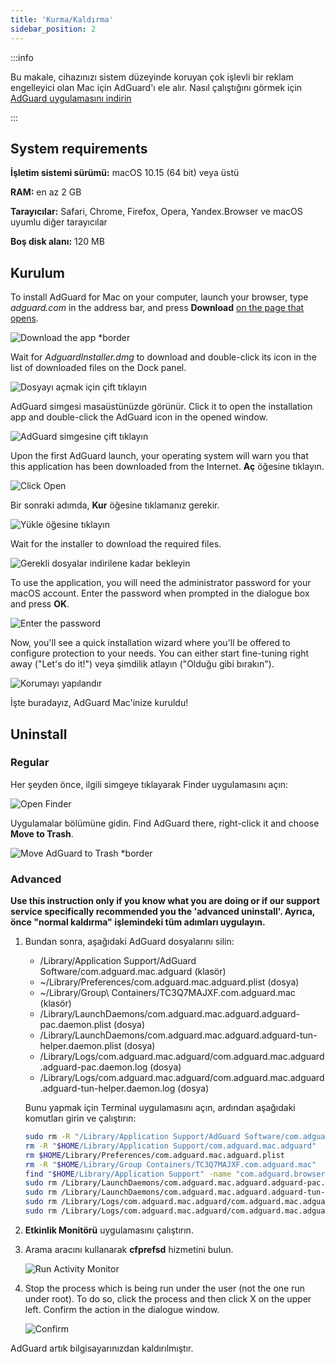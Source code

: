 ```yaml
---
title: 'Kurma/Kaldırma'
sidebar_position: 2
---
```


:::info

Bu makale, cihazınızı sistem düzeyinde koruyan çok işlevli bir reklam engelleyici olan Mac için AdGuard'ı ele alır. Nasıl çalıştığını görmek için [AdGuard uygulamasını indirin](https://agrd.io/download-kb-adblock)

:::

## System requirements

**İşletim sistemi sürümü:** macOS 10.15 (64 bit) veya üstü

**RAM:** en az 2 GB

**Tarayıcılar:** Safari, Chrome, Firefox, Opera, Yandex.Browser ve macOS uyumlu diğer tarayıcılar

**Boş disk alanı:** 120 MB

## Kurulum

To install AdGuard for Mac on your computer, launch your browser, type *adguard.com* in the address bar, and press **Download** [on the page that opens](https://adguard.com/download.html?auto=1).

![Download the app *border](https://cdn.adtidy.org/content/kb/ad_blocker/mac/1.jpg)

Wait for *AdguardInstaller.dmg* to download and double-click its icon in the list of downloaded files on the Dock panel.

![Dosyayı açmak için çift tıklayın](https://cdn.adtidy.org/content/kb/ad_blocker/mac/installation_open_the_file.jpg)

AdGuard simgesi masaüstünüzde görünür. Click it to open the installation app and double-click the AdGuard icon in the opened window.

![AdGuard simgesine çift tıklayın](https://cdn.adtidy.org/content/kb/ad_blocker/mac/3.jpg)

Upon the first AdGuard launch, your operating system will warn you that this application has been downloaded from the Internet. **Aç** öğesine tıklayın.

![Click Open](https://cdn.adtidy.org/content/kb/ad_blocker/mac/4.jpg)

Bir sonraki adımda, **Kur** öğesine tıklamanız gerekir.

![Yükle öğesine tıklayın](https://cdn.adtidy.org/public/Adguard/kb/installation/Mac/en/5.png)

Wait for the installer to download the required files.

![Gerekli dosyalar indirilene kadar bekleyin](https://cdn.adtidy.org/content/kb/ad_blocker/mac/6.jpg)

To use the application, you will need the administrator password for your macOS account. Enter the password when prompted in the dialogue box and press **OK**.

![Enter the password](https://cdn.adtidy.org/content/kb/ad_blocker/mac/7.jpg)

Now, you'll see a quick installation wizard where you'll be offered to configure protection to your needs. You can either start fine-tuning right away ("Let's do it!") veya şimdilik atlayın ("Olduğu gibi bırakın").

![Korumayı yapılandır](https://cdn.adtidy.org/content/kb/ad_blocker/mac/installation-wizard.jpg)

İşte buradayız, AdGuard Mac'inize kuruldu!

## Uninstall

### Regular

Her şeyden önce, ilgili simgeye tıklayarak Finder uygulamasını açın:

![Open Finder](https://cdn.adtidy.org/public/Adguard/En/Articles/howtodelete/finder.png)

Uygulamalar bölümüne gidin. Find AdGuard there, right-click it and choose **Move to Trash**.

![Move AdGuard to Trash *border](https://cdn.adtidy.org/content/kb/ad_blocker/mac/11.jpg)

### Advanced

**Use this instruction only if you know what you are doing or if our support service specifically recommended you the 'advanced uninstall'. Ayrıca, önce "normal kaldırma" işlemindeki tüm adımları uygulayın.**

1. Bundan sonra, aşağıdaki AdGuard dosyalarını silin:
    - /Library/Application Support/AdGuard Software/com.adguard.mac.adguard (klasör)
    - ~/Library/Preferences/com.adguard.mac.adguard.plist (dosya)
    - ~/Library/Group\ Containers/TC3Q7MAJXF.com.adguard.mac (klasör)
    - /Library/LaunchDaemons/com.adguard.mac.adguard.adguard-pac.daemon.plist (dosya)
    - /Library/LaunchDaemons/com.adguard.mac.adguard.adguard-tun-helper.daemon.plist (dosya)
    - /Library/Logs/com.adguard.mac.adguard/com.adguard.mac.adguard.adguard-pac.daemon.log (dosya)
    - /Library/Logs/com.adguard.mac.adguard/com.adguard.mac.adguard.adguard-tun-helper.daemon.log (dosya)

    Bunu yapmak için Terminal uygulamasını açın, ardından aşağıdaki komutları girin ve çalıştırın:

    ```bash
    sudo rm -R "/Library/Application Support/AdGuard Software/com.adguard.mac.adguard"
    rm -R "$HOME/Library/Application Support/com.adguard.mac.adguard"
    rm $HOME/Library/Preferences/com.adguard.mac.adguard.plist
    rm -R "$HOME/Library/Group Containers/TC3Q7MAJXF.com.adguard.mac"
    find "$HOME/Library/Application Support" -name "com.adguard.browser_extension_host.nm.json" -delete
    sudo rm /Library/LaunchDaemons/com.adguard.mac.adguard.adguard-pac.daemon.plist
    sudo rm /Library/LaunchDaemons/com.adguard.mac.adguard.adguard-tun-helper.daemon.plist
    sudo rm /Library/Logs/com.adguard.mac.adguard/com.adguard.mac.adguard.adguard-pac.daemon.log
    sudo rm /Library/Logs/com.adguard.mac.adguard/com.adguard.mac.adguard.adguard-tun-helper.daemon.log
    ```

1. **Etkinlik Monitörü** uygulamasını çalıştırın.
1. Arama aracını kullanarak **cfprefsd** hizmetini bulun.

    ![Run Activity Monitor](https://cdn.adtidy.org/content/kb/ad_blocker/mac/22.jpg)

1. Stop the process which is being run under the user (not the one run under root). To do so, click the process and then click X on the upper left. Confirm the action in the dialogue window.

    ![Confirm](https://cdn.adtidy.org/content/kb/ad_blocker/mac/33.jpg)

AdGuard artık bilgisayarınızdan kaldırılmıştır.
